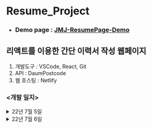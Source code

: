 # Resume_Project
* ### Demo page : <a href="https://jmj-resume-page.netlify.app/" target="_blank">JMJ-ResumePage-Demo</a>

## 리액트를 이용한 간단 이력서 작성 웹페이지
1. 개발도구 : VSCode, React, Git
2. API : DaumPostcode
3. 웹 호스팅 : Netlify

### <개발 일지>

<details>
<summary>22년 7월 5일</summary>
<div markdown="1">

>1. 이력서 항목 버튼으로 추가
>- <img width="100%" src="https://user-images.githubusercontent.com/44563747/177324978-ddd49e8f-4f25-4e84-8e0b-d77cde0091e9.gif"/>
>2. 성별 선택 드롭다운 메뉴
>- <img width="100%" src="https://user-images.githubusercontent.com/44563747/177326978-6ce755fd-d211-4492-9b61-32a279b9dcb7.gif"/>
>3. 생년월일, 연락처 구분자
>- <img width="100%" src="https://user-images.githubusercontent.com/44563747/177326787-68aa2a7e-e98d-40dd-8d48-3d917334d423.gif"/>
>4. 로컬 사진 등록
>- <img width="100%" src="https://user-images.githubusercontent.com/44563747/177326882-726eaad0-7b51-4adb-95de-ef3a5e0efb2e.gif"/>
>5. DaumPostcode API 이용 주소 등록
>- <img width="100%" src="https://user-images.githubusercontent.com/44563747/177327059-8d4d22ca-aceb-4683-a7b0-a79691f53ff4.gif"/>

</div>
</details>

<details>
<summary>22년 7월 6일</summary>
<div markdown="1">

>1. 항목 포커스 이벤트 추가
>- <img width="100%" src="https://user-images.githubusercontent.com/44563747/177549633-cb750ed7-a518-47f0-b614-5631fb0c9608.gif"/>

</div>
</details>